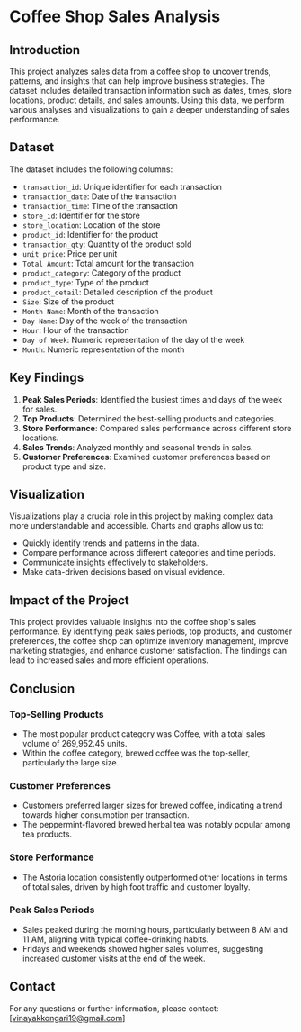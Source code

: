 # Coffee Shop Sales Analysis

## Introduction
This project analyzes sales data from a coffee shop to uncover trends, patterns, and insights that can help improve business strategies. The dataset includes detailed transaction information such as dates, times, store locations, product details, and sales amounts. Using this data, we perform various analyses and visualizations to gain a deeper understanding of sales performance.

## Dataset
The dataset includes the following columns:
- `transaction_id`: Unique identifier for each transaction
- `transaction_date`: Date of the transaction
- `transaction_time`: Time of the transaction
- `store_id`: Identifier for the store
- `store_location`: Location of the store
- `product_id`: Identifier for the product
- `transaction_qty`: Quantity of the product sold
- `unit_price`: Price per unit
- `Total Amount`: Total amount for the transaction
- `product_category`: Category of the product
- `product_type`: Type of the product
- `product_detail`: Detailed description of the product
- `Size`: Size of the product
- `Month Name`: Month of the transaction
- `Day Name`: Day of the week of the transaction
- `Hour`: Hour of the transaction
- `Day of Week`: Numeric representation of the day of the week
- `Month`: Numeric representation of the month


## Key Findings
1. **Peak Sales Periods**: Identified the busiest times and days of the week for sales.
2. **Top Products**: Determined the best-selling products and categories.
3. **Store Performance**: Compared sales performance across different store locations.
4. **Sales Trends**: Analyzed monthly and seasonal trends in sales.
5. **Customer Preferences**: Examined customer preferences based on product type and size.

## Visualization 
Visualizations play a crucial role in this project by making complex data more understandable and accessible. Charts and graphs allow us to:
- Quickly identify trends and patterns in the data.
- Compare performance across different categories and time periods.
- Communicate insights effectively to stakeholders.
- Make data-driven decisions based on visual evidence.
  
## Impact of the Project
This project provides valuable insights into the coffee shop's sales performance. By identifying peak sales periods, top products, and customer preferences, the coffee shop can optimize inventory management, improve marketing strategies, and enhance customer satisfaction. The findings can lead to increased sales and more efficient operations.

## Conclusion
### Top-Selling Products
- The most popular product category was Coffee, with a total sales volume of 269,952.45 units.
- Within the coffee category, brewed coffee was the top-seller, particularly the large size.

### Customer Preferences
- Customers preferred larger sizes for brewed coffee, indicating a trend towards higher consumption per transaction.
- The peppermint-flavored brewed herbal tea was notably popular among tea products.

### Store Performance
- The Astoria location consistently outperformed other locations in terms of total sales, driven by high foot traffic and customer loyalty.

### Peak Sales Periods
- Sales peaked during the morning hours, particularly between 8 AM and 11 AM, aligning with typical coffee-drinking habits.
- Fridays and weekends showed higher sales volumes, suggesting increased customer visits at the end of the week.

## Contact
For any questions or further information, please contact: [vinayakkongari19@gmail.com]


